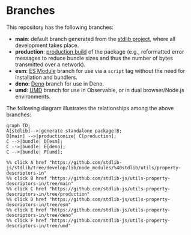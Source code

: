 <!--

@license Apache-2.0

Copyright (c) 2022 The Stdlib Authors.

Licensed under the Apache License, Version 2.0 (the "License");
you may not use this file except in compliance with the License.
You may obtain a copy of the License at

    http://www.apache.org/licenses/LICENSE-2.0

Unless required by applicable law or agreed to in writing, software
distributed under the License is distributed on an "AS IS" BASIS,
WITHOUT WARRANTIES OR CONDITIONS OF ANY KIND, either express or implied.
See the License for the specific language governing permissions and
limitations under the License.

-->

# Branches

This repository has the following branches:

-   **main**: default branch generated from the [stdlib project][stdlib-url], where all development takes place.
-   **production**: [production build][production-url] of the package (e.g., reformatted error messages to reduce bundle sizes and thus the number of bytes transmitted over a network).
-   **esm**: [ES Module][esm-url] branch for use via a `script` tag without the need for installation and bundlers.
-   **deno**: [Deno][deno-url] branch for use in Deno.
-   **umd**: [UMD][umd-url] branch for use in Observable, or in dual browser/Node.js environments.

The following diagram illustrates the relationships among the above branches:

```mermaid
graph TD;
A[stdlib]-->|generate standalone package|B;
B[main] -->|productionize| C[production];
C -->|bundle| D[esm];
C -->|bundle| E[deno];
C -->|bundle| F[umd];

%% click A href "https://github.com/stdlib-js/stdlib/tree/develop/lib/node_modules/%40stdlib/utils/property-descriptors-in"
%% click B href "https://github.com/stdlib-js/utils-property-descriptors-in/tree/main"
%% click C href "https://github.com/stdlib-js/utils-property-descriptors-in/tree/production"
%% click D href "https://github.com/stdlib-js/utils-property-descriptors-in/tree/esm"
%% click E href "https://github.com/stdlib-js/utils-property-descriptors-in/tree/deno"
%% click F href "https://github.com/stdlib-js/utils-property-descriptors-in/tree/umd"
```

[stdlib-url]: https://github.com/stdlib-js/stdlib/tree/develop/lib/node_modules/%40stdlib/utils/property-descriptors-in
[production-url]: https://github.com/stdlib-js/utils-property-descriptors-in/tree/production
[deno-url]: https://github.com/stdlib-js/utils-property-descriptors-in/tree/deno
[umd-url]: https://github.com/stdlib-js/utils-property-descriptors-in/tree/umd
[esm-url]: https://github.com/stdlib-js/utils-property-descriptors-in/tree/esm